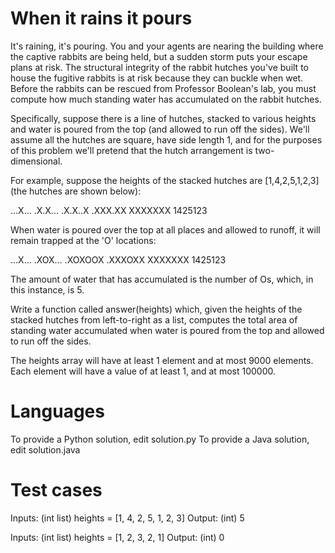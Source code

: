 When it rains it pours
======================

It's raining, it's pouring. You and your agents are nearing the building where the captive rabbits are being held, but a sudden storm puts your escape plans at risk. The structural integrity of the rabbit hutches you've built to house the fugitive rabbits is at risk because they can buckle when wet. Before the rabbits can be rescued from Professor Boolean's lab, you must compute how much standing water has accumulated on the rabbit hutches.  

Specifically, suppose there is a line of hutches, stacked to various heights and water is poured from the top (and allowed to run off the sides).  We'll assume all the hutches are square, have side length 1, and for the purposes of this problem we'll pretend that the hutch arrangement is two-dimensional.

For example, suppose the heights of the stacked hutches are [1,4,2,5,1,2,3] (the hutches are shown below):

...X...
.X.X...
.X.X..X
.XXX.XX
XXXXXXX
1425123

 When water is poured over the top at all places and allowed to runoff, it will remain trapped at the 'O' locations:

...X...
.XOX...
.XOXOOX
.XXXOXX
XXXXXXX
1425123

The amount of water that has accumulated is the number of Os, which, in this instance, is 5.

Write a function called answer(heights) which, given the heights of the stacked hutches from left-to-right as a list, computes the total area of standing water accumulated when water is poured from the top and allowed to run off the sides.  

The heights array will have at least 1 element and at most 9000 elements.  Each element will have a value of at least 1, and at most 100000.

Languages
=========

To provide a Python solution, edit solution.py
To provide a Java solution, edit solution.java

Test cases
==========

Inputs:
    (int list) heights = [1, 4, 2, 5, 1, 2, 3]
Output:
    (int) 5

Inputs:
    (int list) heights = [1, 2, 3, 2, 1]
Output:
    (int) 0
